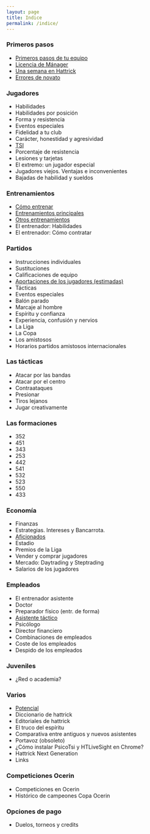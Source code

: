 ```yaml
---
layout: page
title: Indice
permalink: /indice/
---
```


### Primeros pasos
- [Primeros pasos de tu equipo](/primeros-pasos-de-tu-equipo)
- [Licencia de Mánager](/licencia-de-manager)
- [Una semana en Hattrick](/una-semana-en-hattrick)
- [Errores de novato](/errores-de-novato)

### Jugadores
- Habilidades
- Habilidades por posición
- Forma y resistencia
- Eventos especiales
- Fidelidad a tu club
- Carácter, honestidad y agresividad
- [TSI](/tsi)
- Porcentaje de resistencia
- Lesiones y tarjetas
- El extremo: un jugador especial
- Jugadores viejos. Ventajas e inconvenientes
- Bajadas de habilidad y sueldos

### Entrenamientos
- [Cómo entrenar](/como-entrenar)
- [Entrenamientos principales](/entrenamientos-principales)
- [Otros entrenamientos](/otros-entrenamientos)
- El entrenador: Habilidades
- El entrenador: Cómo contratar

### Partidos
- Instrucciones individuales
- Sustituciones
- Calificaciones de equipo
- [Aportaciones de los jugadores (estimadas)](/aportaciones-de-los-jugadores-en-hattrick)
- Tácticas
- Eventos especiales
- Balón parado
- Marcaje al hombre
- Espíritu y confianza
- Experiencia, confusión y nervios
- La Liga
- La Copa
- Los amistosos
- Horarios partidos amistosos internacionales

### Las tácticas
- Atacar por las bandas
- Atacar por el centro
- Contraataques
- Presionar
- Tiros lejanos
- Jugar creativamente

### Las formaciones
- 352
- 451
- 343
- 253
- 442
- 541
- 532
- 523
- 550
- 433

### Economía
- Finanzas
- Estrategias. Intereses y Bancarrota.
- [Aficionados](/aficionados-en-hattrick)
- Estadio
- Premios de la Liga
- Vender y comprar jugadores
- Mercado: Daytrading y Steptrading
- Salarios de los jugadores

### Empleados
- El entrenador asistente
- Doctor
- Preparador físico (entr. de forma)
- [Asistente táctico](/asistente-tactico-en-hattrick)
- Psicólogo
- Director financiero
- Combinaciones de empleados
- Coste de los empleados
- Despido de los empleados

### Juveniles
- ¿Red o academia?

### Varios
- [Potencial](/potencial)
- Diccionario de hattrick
- Editoriales de hattrick
- El truco del espíritu
- Comparativa entre antiguos y nuevos asistentes
- Portavoz (obsoleto)
- ¿Cómo instalar PsicoTsi y HTLiveSight en Chrome?
- Hattrick Next Generation
- Links

### Competiciones Ocerin
- Competiciones en Ocerin
- Histórico de campeones Copa Ocerin

### Opciones de pago
- Duelos, torneos y credits
